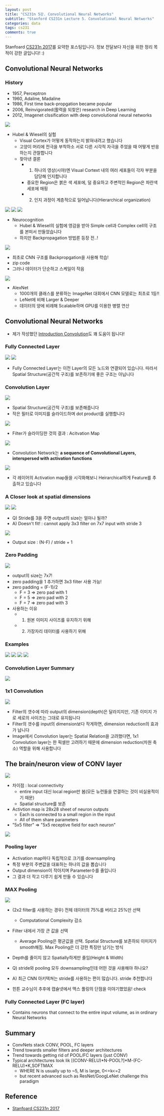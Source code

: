 ```yaml
---
layout: post
title: "CS231n 5강. Convolutional Neural Networks"
subtitle: "Stanford CS231n Lecture 5. Convolutional Neural Networks"
categories: data
tags: cs231
comments: true
---
```

Stanfoard [CS231n 2017](https://www.youtube.com/watch?v=vT1JzLTH4G4&list=PL3FW7Lu3i5JvHM8ljYj-zLfQRF3EO8sYv&index=0)를 요약한 포스팅입니다. 정보 전달보다 자신을 위한 정리 목적이 강한 글입니다! :)


## Convolutional Neural Networks
### History
- 1957, Perceptron
- 1960, Adaline, Madaline
- 1986, First time back-propgation became popular
- 2006, Reinvigorated(활력을 되찾은) research in Deep Learning
- 2012, Imagenet clssification with deep convolutional neural networks

<img src="https://www.dropbox.com/s/fcar9yv3ttkhkvf/%EC%8A%A4%ED%81%AC%EB%A6%B0%EC%83%B7%202018-05-13%2016.13.26.png?raw=1">

- Hubel & Wiesel의 실험
	- Visual Cortex가 어떻게 동작하는지 밝혀내려고 했습니다
	- 고양이 머리에 전극을 부착하소 서로 다른 시각적 자극을 주었을 때 어떻게 반응하는지 관찰합니다
	- 찾아낸 결론
		- 1. 하나의 영상(시야)엔 Visual Cortext 내의 여러 세포들이 각자 부분을 담당해 인지합니다
		- 중요한 Region은 붉은 색 세포에, 덜 중요하고 주변적인 Region은 파란색 세포에 매핑
		- 2. 인지 과정이 계층적으로 일어납니다(Hierarchical organization)

<img src="https://www.dropbox.com/s/8nakx7sf9xxu7il/%EC%8A%A4%ED%81%AC%EB%A6%B0%EC%83%B7%202018-05-13%2016.23.35.png?raw=1">

<img src="https://www.dropbox.com/s/13bfjytipg3z9ia/%EC%8A%A4%ED%81%AC%EB%A6%B0%EC%83%B7%202018-05-13%2016.23.48.png?raw=1">

<img src="https://www.dropbox.com/s/zryr9bkt9vwzg94/%EC%8A%A4%ED%81%AC%EB%A6%B0%EC%83%B7%202018-05-13%2016.41.45.png?raw=1">

- Neurocognition
	- Hubel & Wiesel의 실험에 영감을 받아 Simple cell과 Complex cell의 구조를 본떠서 만들었습니다
	- 하지만 Backpropagation 방법론 등장 전..!

<img src="https://www.dropbox.com/s/s6jzkvl661g6dtr/%EC%8A%A4%ED%81%AC%EB%A6%B0%EC%83%B7%202018-05-13%2017.14.53.png?raw=1">

- 최초로 CNN 구조를 Backpropgation을 사용해 학습!
- zip code
- 그러나 데이터가 단순하고 스케일이 작음
 
 
<img src="https://www.dropbox.com/s/4y70aohhzf4lmww/%EC%8A%A4%ED%81%AC%EB%A6%B0%EC%83%B7%202018-05-13%2017.16.08.png?raw=1">

- AlexNet
	- 1000개의 클래스를 분류하는 ImageNet 대회에서 CNN 모델로는 최초로 1등!!
	- LeNet에 비해 Larger & Deeper
	- 데이터의 양에 비례해 Scalable하며 GPU를 이용한 병렬 연산

## Convolutional Neural Networks
- 제가 작성했던 [Introduction Convolution](https://zzsza.github.io/data/2018/02/23/introduction-convolution/)도 꽤 도움이 됩니다!

### Fully Connected Layer
<img src="https://www.dropbox.com/s/1qhomwxzgngf9ha/%EC%8A%A4%ED%81%AC%EB%A6%B0%EC%83%B7%202018-05-13%2017.40.32.png?raw=1">

<img src="https://www.dropbox.com/s/rfwlmve8l2b7elp/%EC%8A%A4%ED%81%AC%EB%A6%B0%EC%83%B7%202018-05-13%2017.42.31.png?raw=1">

- Fully Connected Layer는 이전 Layer의 모든 노드와 연결되어 있습니다. 따라서 Spatial Structure(공간적 구조)를 보존하기에 좋은 구조는 아닙니다

### Convolution Layer
<img src="https://www.dropbox.com/s/ekyailbzq4i97zq/%EC%8A%A4%ED%81%AC%EB%A6%B0%EC%83%B7%202018-05-13%2017.43.15.png?raw=1">

- Spatial Structure(공간적 구조)를 보존해줍니다
- 작은 필터로 이미지를 슬라이드하며 dot product를 실행합니다

<img src="https://www.dropbox.com/s/vzc4hlt5ttffkg7/%EC%8A%A4%ED%81%AC%EB%A6%B0%EC%83%B7%202018-05-13%2018.13.22.png?raw=1">

- Filter가 슬라이딩한 것의 결과 : Acitvation Map 

<img src="https://www.dropbox.com/s/hc6e7omiwjrzg7y/%EC%8A%A4%ED%81%AC%EB%A6%B0%EC%83%B7%202018-05-13%2018.15.53.png?raw=1">

- Convolution Network는 **a sequence of Convolutional Layers, interspersed with activation functions**

<img src="https://www.dropbox.com/s/tx83g1n3ye7dmlz/%EC%8A%A4%ED%81%AC%EB%A6%B0%EC%83%B7%202018-05-13%2019.37.28.png?raw=1">

- 각 레이어의 Activation map들을 시각화해보니 Heirarchical하게 Feature를 추출하고 있습니다


### A Closer look at spatial dimensions
<img src="https://www.dropbox.com/s/0amecwrdvuhltcd/%EC%8A%A4%ED%81%AC%EB%A6%B0%EC%83%B7%202018-05-13%2019.58.25.png?raw=1">

<img src="https://www.dropbox.com/s/05bqdwq5nrzt08i/%EC%8A%A4%ED%81%AC%EB%A6%B0%EC%83%B7%202018-05-13%2019.58.43.png?raw=1">

- Q) Stride를 3을 주면 output의 size는 얼마나 될까?
- A) Doesn't fit! : cannot apply 3x3 filter on 7x7 input with stride 3

<img src="https://www.dropbox.com/s/boizp8gnbw55ewq/%EC%8A%A4%ED%81%AC%EB%A6%B0%EC%83%B7%202018-05-13%2020.00.03.png?raw=1">

- Output size : (N-F) / stride + 1


### Zero Padding
<img src="https://www.dropbox.com/s/fpmoa3f1u2apcym/%EC%8A%A4%ED%81%AC%EB%A6%B0%EC%83%B7%202018-05-13%2020.09.10.png?raw=1">

- output의 size는 7x7!
- zero padding을 1 추가하면 3x3 filter 사용 가능!
- zero padding = (F-1)/2
	- F = 3 => zero pad with 1
	- F = 5 => zero pad with 2
	- F = 7 => zero pad with 3
- 사용하는 이유
	- 1) 원본 이미지 사이즈를 유지하기 위해
	- 2) 가장자리 데이터를 사용하기 위해

### Examples 
<img src="https://www.dropbox.com/s/clcgnlohcw9xlsd/%EC%8A%A4%ED%81%AC%EB%A6%B0%EC%83%B7%202018-05-13%2020.28.32.png?raw=1">


<img src="https://www.dropbox.com/s/0tq1uwcuwibqfwq/%EC%8A%A4%ED%81%AC%EB%A6%B0%EC%83%B7%202018-05-13%2020.30.06.png?raw=1"> 


<img src="https://www.dropbox.com/s/adven4ofizgfzkd/%EC%8A%A4%ED%81%AC%EB%A6%B0%EC%83%B7%202018-05-13%2020.30.27.png?raw=1">

<img src="https://www.dropbox.com/s/5zmrry8i1sxizq2/%EC%8A%A4%ED%81%AC%EB%A6%B0%EC%83%B7%202018-05-13%2020.31.00.png?raw=1">

### Convolution Layer Summary
<img src="https://www.dropbox.com/s/ozrjs8aitz0uprz/%EC%8A%A4%ED%81%AC%EB%A6%B0%EC%83%B7%202018-05-13%2020.31.36.png?raw=1">

### 1x1 Convolution
<img src="https://www.dropbox.com/s/3e7pai06d1wh1bd/%EC%8A%A4%ED%81%AC%EB%A6%B0%EC%83%B7%202018-05-13%2020.36.20.png?raw=1">

- Filter의 갯수에 따라 output의 dimension(depth)은 달라지지만, 기존 이미지 가로 세로의 사이즈는 그대로 유지됩니다
- Filter의 갯수를 input의 dimension보다 작게하면, dimension reduction의 효과가 납니다
- Image에서 Convolution layer는 Spatial Relation을 고려했다면, 1x1 Convolution layer는 한 픽셀만 고려하기 때문에 dimension reduction(차원 축소) 역할을 위해 사용합니다


## The brain/neuron view of CONV layer
<img src="https://www.dropbox.com/s/gwens9l4ujrv5u9/%EC%8A%A4%ED%81%AC%EB%A6%B0%EC%83%B7%202018-05-13%2021.10.45.png?raw=1">

- 차이점 : local connectivity
	- entire input 대신 local region만 봄(모든 뉴런들을 연결하는 것이 비실용적이기 때문)
	- Spatial structure를 보존
- Activtion map is 28x28 sheet of neuron outputs
	- Each is connected to a small region in the input
	- All of them share parameters 
- "5x5 filter" => "5x5 receptive field for each neuron"

<img src="https://www.dropbox.com/s/5osdy991t1quczx/%EC%8A%A4%ED%81%AC%EB%A6%B0%EC%83%B7%202018-05-13%2021.17.55.png?raw=1">

### Pooling layer
- Activation map마다 독립적으로 크기를 downsampling
- 특정 부분의 주변값을 대표하는 하나의 값을 뽑습니다
- Output dimension이 작아지며 Parameter수를 줄입니다
- 그 결과 더 작고 다루기 쉽게 만들 수 있습니다

### MAX Pooling
<img src="https://www.dropbox.com/s/82arxqqa94zq982/%EC%8A%A4%ED%81%AC%EB%A6%B0%EC%83%B7%202018-05-13%2021.23.15.png?raw=1">

- (2x2 filter를 사용하는 경우) 전체 데이터의 75%를 버리고 25%만 선택
	- Computational Complexity 감소
- Filter 내에서 가장 큰 값을 선택
	- Average Pooling은 평균값을 선택. Spatial Structure를 보존하되 이미지가 smooth해짐. Max Pooling은 더 강한 특징만 남기는 방식
- Depth를 줄이지 않고 Spatially하게만 줄임(Height & Width)

- Q) stride와 pooling 모두 downsampling인데 어떤 것을 사용해야 하나요?
- A) 최근 CNN 아키텍쳐는 stride를 사용하는 편이 많습니다. stride 추천합니다

- 힌튼 교수님이 추후에 캡슐넷에서 맥스 풀링의 단점을 이야기했었음! check

### Fully Connected Layer (FC layer)
- Contains neurons that connect to the entire input volume, as in ordinary Neural Networks

## Summary
- ConvNets stack CONV, POOL, FC layers
- Trend towards smaller filters and deeper architectures
- Trend towards getting rid of POOL/FC layers (just CONV) 
- Typical architectures look lik [(CONV-RELU)\*N-POOL?]\*M-(FC-RELU)\*K,SOFTMAX 
	- WHERE N is usually up to ~5, M is large, 0<=k<=2
	- but recent advanced such as ResNet/GoogLeNet challenge this paradigm 



## Reference
- [Stanfoard CS231n 2017](https://www.youtube.com/watch?v=vT1JzLTH4G4&list=PL3FW7Lu3i5JvHM8ljYj-zLfQRF3EO8sYv&index=0)

